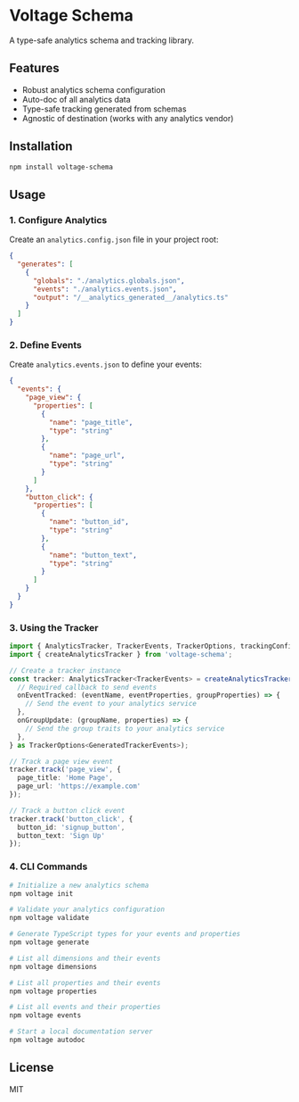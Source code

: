 # Voltage Schema

A type-safe analytics schema and tracking library.

## Features

- Robust analytics schema configuration
- Auto-doc of all analytics data
- Type-safe tracking generated from schemas
- Agnostic of destination (works with any analytics vendor)

## Installation

```bash
npm install voltage-schema
```

## Usage

### 1. Configure Analytics

Create an `analytics.config.json` file in your project root:

```json
{
  "generates": [
    {
      "globals": "./analytics.globals.json",
      "events": "./analytics.events.json",
      "output": "/__analytics_generated__/analytics.ts"
    }
  ]
}
```

### 2. Define Events

Create `analytics.events.json` to define your events:

```json
{
  "events": {
    "page_view": {
      "properties": [
        {
          "name": "page_title",
          "type": "string"
        },
        {
          "name": "page_url",
          "type": "string"
        }
      ]
    },
    "button_click": {
      "properties": [
        {
          "name": "button_id",
          "type": "string"
        },
        {
          "name": "button_text",
          "type": "string"
        }
      ]
    }
  }
}
```

### 3. Using the Tracker

```typescript
import { AnalyticsTracker, TrackerEvents, TrackerOptions, trackingConfig } from './__analytics_generated__/analytics';
import { createAnalyticsTracker } from 'voltage-schema';

// Create a tracker instance
const tracker: AnalyticsTracker<TrackerEvents> = createAnalyticsTracker<TrackerEvents>(trackingConfig, {
  // Required callback to send events
  onEventTracked: (eventName, eventProperties, groupProperties) => {
    // Send the event to your analytics service
  },
  onGroupUpdate: (groupName, properties) => {
    // Send the group traits to your analytics service
  },
} as TrackerOptions<GeneratedTrackerEvents>);

// Track a page view event
tracker.track('page_view', {
  page_title: 'Home Page',
  page_url: 'https://example.com'
});

// Track a button click event
tracker.track('button_click', {
  button_id: 'signup_button',
  button_text: 'Sign Up'
});
```

### 4. CLI Commands

```bash
# Initialize a new analytics schema
npm voltage init

# Validate your analytics configuration
npm voltage validate

# Generate TypeScript types for your events and properties
npm voltage generate

# List all dimensions and their events
npm voltage dimensions

# List all properties and their events
npm voltage properties

# List all events and their properties
npm voltage events

# Start a local documentation server
npm voltage autodoc
```

## License

MIT
